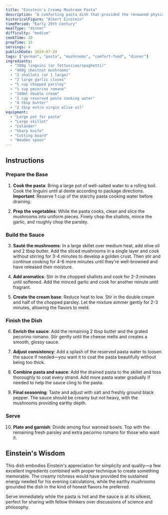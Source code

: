 ```yaml
---
title: "Einstein's Creamy Mushroom Pasta"
description: "A comforting pasta dish that provided the renowned physicist with the energy needed for his most important discoveries"
historicalFigure: "Albert Einstein"
timePeriod: "Early 20th Century"
mealType: "dinner"
difficulty: "medium"
cookTime: 20
prepTime: 15
servings: 4
publishDate: 2024-07-29
tags: ["german", "pasta", "mushrooms", "comfort-food", "dinner"]
ingredients:
  - "300g linguini (or fettuccine/spaghetti)"
  - "400g chestnut mushrooms"
  - "2 shallots (or 1 large)"
  - "2 large garlic cloves"
  - "½ cup chopped parsley"
  - "⅓ cup pecorino romano"
  - "100ml double cream"
  - "1 cup reserved pasta cooking water"
  - "4 tbsp butter"
  - "2 tbsp extra virgin olive oil"
equipment:
  - "Large pot for pasta"
  - "Large skillet"
  - "Colander"
  - "Sharp knife"
  - "Cutting board"
  - "Wooden spoon"
---
```


## Instructions

### Prepare the Base

1. **Cook the pasta**: Bring a large pot of well-salted water to a rolling boil. Cook the linguini until al dente according to package directions. **Important**: Reserve 1 cup of the starchy pasta cooking water before draining.

2. **Prep the vegetables**: While the pasta cooks, clean and slice the mushrooms into uniform pieces. Finely chop the shallots, mince the garlic, and roughly chop the parsley.

### Build the Sauce

3. **Sauté the mushrooms**: In a large skillet over medium heat, add olive oil and 2 tbsp butter. Add the sliced mushrooms in a single layer and cook without stirring for 3-4 minutes to develop a golden crust. Then stir and continue cooking for 4-6 more minutes until they're well-browned and have released their moisture.

4. **Add aromatics**: Stir in the chopped shallots and cook for 2-3 minutes until softened. Add the minced garlic and cook for another minute until fragrant.

5. **Create the cream base**: Reduce heat to low. Stir in the double cream and half of the chopped parsley. Let the mixture simmer gently for 2-3 minutes, allowing the flavors to meld.

### Finish the Dish

6. **Enrich the sauce**: Add the remaining 2 tbsp butter and the grated pecorino romano. Stir gently until the cheese melts and creates a smooth, glossy sauce.

7. **Adjust consistency**: Add a splash of the reserved pasta water to loosen the sauce if needed—you want it to coat the pasta beautifully without being too thick.

8. **Combine pasta and sauce**: Add the drained pasta to the skillet and toss thoroughly to coat every strand. Add more pasta water gradually if needed to help the sauce cling to the pasta.

9. **Final seasoning**: Taste and adjust with salt and freshly ground black pepper. The sauce should be creamy but not heavy, with the mushrooms providing earthy depth.

### Serve

10. **Plate and garnish**: Divide among four warmed bowls. Top with the remaining fresh parsley and extra pecorino romano for those who want it.

## Einstein's Wisdom

This dish embodies Einstein's appreciation for simplicity and quality—a few excellent ingredients combined with proper technique to create something memorable. The creamy richness would have provided the sustained energy needed for his evening calculations, while the earthy mushrooms grounded the dish in the kind of honest flavors he preferred.

Serve immediately while the pasta is hot and the sauce is at its silkiest, perfect for sharing with fellow thinkers over discussions of science and philosophy.
